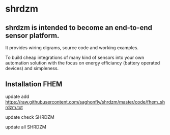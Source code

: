 # shrdzm

## shrdzm is intended to become an end-to-end sensor platform.
It provides wiring digrams, source code and working examples.

To build cheap integrations of many kind of sensors into your own automation solution with the focus on energy efficiancy (battery operated devices) and simpleness.

## Installation FHEM
update add https://raw.githubusercontent.com/saghonfly/shrdzm/master/code/fhem_shrdzm.txt

update check SHRDZM

update all SHRDZM
